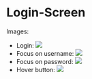 # Login-Screen

Images:
  - Login:
    ![](https://github.com/vitormanoelcsantos/Login-Screen-Images/blob/master/loginscreen.png)
  - Focus on username:
    ![](https://github.com/vitormanoelcsantos/Login-Screen-Images/blob/master/loginscreenu.png)
  - Focus on password:
    ![](https://github.com/vitormanoelcsantos/Login-Screen-Images/blob/master/loginscreenp.png)
  - Hover button:
    ![](https://github.com/vitormanoelcsantos/Login-Screen-Images/blob/master/loginscreenbt.png)
